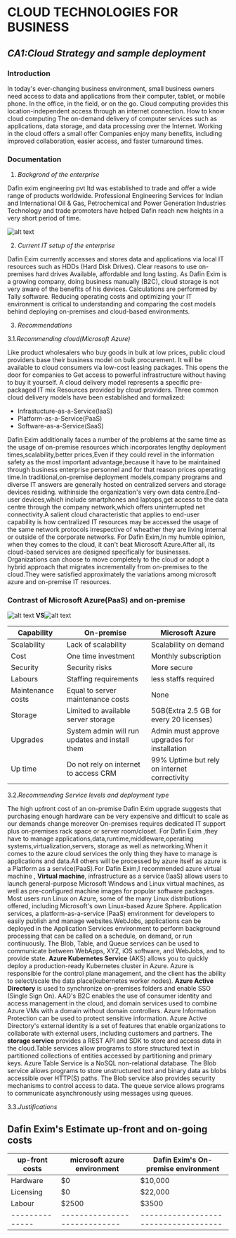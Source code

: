 # **CLOUD TECHNOLOGIES FOR BUSINESS** #

## *CA1:Cloud Strategy and sample deployment* ##

### Introduction ###

In today's ever-changing business environment, small business owners need access to data and applications from their computer, tablet, or mobile phone.
In the office, in the field, or on the go. Cloud computing provides this location-independent access through an internet connection. How to know cloud computing
The on-demand delivery of computer services such as applications, data storage, and data processing over the Internet. Working in the cloud offers a small offer
Companies enjoy many benefits, including improved collaboration, easier access, and faster turnaround times.

### Documentation ###

1. *Backgrond of the enterprise*

Dafin exim engineering pvt ltd was established to trade and offer a wide range of products worldwide.
Professional Engineering Services for Indian and International Oil & Gas, Petrochemical and Power Generation Industries
Technology and trade promoters have helped Dafin reach new heights in a very short period of time.
 
![alt text](https://dafinglobal.com/wp-content/uploads/2017/09/dafinlogo.jpg)


2. *Current IT setup of the enterprise*

Dafin Exim currently accesses and stores data and applications via local IT resources such as HDDs (Hard Disk Drives). Clear reasons to use on-premises hard drives
Available, affordable and long lasting. As Dafin Exim is a growing company, doing business manually (B2C), cloud storage is not very aware of the benefits of his devices.
Calculations are performed by Tally software. Reducing operating costs and optimizing your IT environment is critical to understanding and comparing the cost models behind deploying on-premises and cloud-based environments.


3. *Recommendations*


3.1.*Recommending cloud(Microsoft Azure)*


Like product wholesalers who buy goods in bulk at low prices, public cloud providers base their business model on bulk procurement.
It will be available to cloud consumers via low-cost leasing packages. This opens the door for companies to
Get access to powerful infrastructure without having to buy it yourself. A cloud delivery model represents a specific pre-packaged IT mix
Resources provided by cloud providers. Three common cloud delivery models have been established and formalized:

- Infrastucture-as-a-Service(IaaS)
- Platform-as-a-Service(PaaS)
- Software-as-a-Service(SaaS)



Dafin Exim additionally faces a number of the problems at the same time as the usage of on-premise resources which incorporates lengthy deployment times,scalability,better prices,Even if they could revel in the information safety as the most important advantage,because it have to be maintained through business 
enterprise personnel and for that reason prices operating time.In traditional,on-premise deployment models,company programs and diverse IT answers are generally hosted on centralized servers and storage devices residing.
withinside the organization's very own data centre.End-user devices,which include smartphones and laptops,get access to the data centre through the company network,which offers uninterrupted net connectivity.A salient
cloud characteristic that applies to end-user capability is how centralized IT resources may be accessed the usage of the same network protocols irrespective of wheather they are living internal or outside of the corporate networks.
For Dafin Exim,In my humble opinion, when they comes to the cloud, it can't beat Microsoft Azure.After all, its cloud-based services are designed specifically for businesses. Organizations can choose to move completely to the cloud or adopt a hybrid approach that
 migrates incrementally from on-premises to the cloud.They were satisfied approximately the variations among microsoft azure and on-premise IT resources.



### Contrast of Microsoft Azure(PaaS) and on-premise ###



![alt text](https://encrypted-tbn0.gstatic.com/images?q=tbn:ANd9GcQQ1wIDC-WtZHQwf_qD5HYwv_a0oOO7RnGf5Q&usqp=CAU) **VS**![alt text](https://encrypted-tbn0.gstatic.com/images?q=tbn:ANd9GcRGKoBeR5y7D-wTa_PlpPpc-W5TC5L20IaOwg&usqp=CAU)

 

 

|Capability       |On-premise                                    |  Microsoft Azure                            |
|-----------------|----------------------------------------------|---------------------------------------------|
|Scalability      |Lack of scalability                           |Scalability on demand                        |
|Cost             |One time investment                           |Monthly subscription                         |
|Security         |Security risks                                |More secure                                  |
|Labours          |Staffing requirements                         |less staffs required                         |
|Maintenance costs|Equal to server maintenance costs             |None                                         |
|Storage          |Limited to available  server storage          |5GB(Extra 2.5 GB for every 20 licenses)      |
|Upgrades         |System admin will run updates and install them|Admin must approve upgrades for installation |
|Up time          |Do not rely on internet to access CRM         |99% Uptime but rely on internet  correctivity|





3.2.*Recommending Service levels and deployment type*



The high upfront cost of an on-premise Dafin Exim upgrade suggests that purchasing enough hardware can be  very expensive and difficult
to scale as our demands change moreover On-premises requires dedicated IT support plus on-premises rack space or server room/closet.
For Dafin Exim ,they have to manage applications,data,runtime,middleware,operating systems,virtualization,servers,
storage as well as networking.When it comes to the azure cloud services the only thing they have to manage is  applications and data.All others 
will be processed by azure itself as azure is a Platform as a service(PaaS).For Dafin Exim,I recommended azure virtual machine , **Virtual machine**, 
infrastructure as a service (IaaS) allows users to launch general-purpose Microsoft Windows and Linux virtual machines, as well as pre-configured machine images for popular software packages.
Most users run Linux on Azure, some of the many Linux distributions offered, including Microsoft's own Linux-based Azure Sphere.
Application services, a platform-as-a-service (PaaS) environment for developers to easily publish and manage websites.WebJobs, applications can be deployed in the 
Application Services environment to perform background processing that can be called on a schedule, on demand, or run continuously. The Blob, Table, and Queue services can be used to communicate between WebApps, XYZ, iOS software, and WebJobs, and to provide state.
**Azure Kubernetes Service** (AKS) allows you to quickly deploy a production-ready Kubernetes cluster in Azure. Azure is responsible for the control plane management, and the client has the ability to select/scale the data place(kubernetes worker nodes). 
**Azure Active Directory** is used to synchronize on-premises folders and enable SSO (Single Sign On). AAD's B2C enables the use of consumer identity and access management in the cloud, and domain services used to combine Azure VMs with a domain without domain controllers.
Azure Information Protection can be used to protect sensitive information. Azure Active Directory's external identity is a set of features that enable organizations to collaborate with external users, including customers and partners.
The **storage service** provides a REST API and SDK to store and access data in the cloud.Table services allow programs to store structured text in partitioned collections of entities accessed by partitioning and primary keys.
Azure Table Service is a NoSQL non-relational database. The Blob service allows programs to store unstructured text and binary data as blobs accessible over HTTP(S) paths. The Blob service also provides security mechanisms to control access to data. The queue service allows programs to communicate asynchronously using messages using queues.   


3.3.*Justifications*


  ##  Dafin Exim's Estimate up-front and on-going costs ## 



|up-front costs|microsoft azure environment | Dafin Exim's On-premise environment|
|--------------|----------------------------|------------------------------------|
|Hardware      |       $0                   |$10,000                             |
|Licensing     |       $0                   |$22,000                             |
|Labour        |       $2500                |$3500                               |
|--------------|----------------------------|------------------------------------|
  
 











